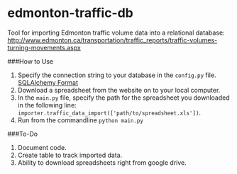 # edmonton-traffic-db
Tool for importing Edmonton traffic volume data into a relational database:
http://www.edmonton.ca/transportation/traffic_reports/traffic-volumes-turning-movements.aspx

###How to Use  

1. Specify the connection string to your database in the ``config.py`` file. [SQLAlchemy Format](http://docs.sqlalchemy.org/en/rel_0_9/core/engines.html)
2. Download a spreadsheet from the website on to your local computer.
3. In the ``main.py`` file, specify the path for the spreadsheet you downloaded in the following line: ``importer.traffic_data_import(['path/to/spreadsheet.xls'])``.
4. Run from the commandline ``python main.py``


###To-Do
1. Document code.
2. Create table to track imported data.
3. Ability to download spreadsheets right from google drive.
